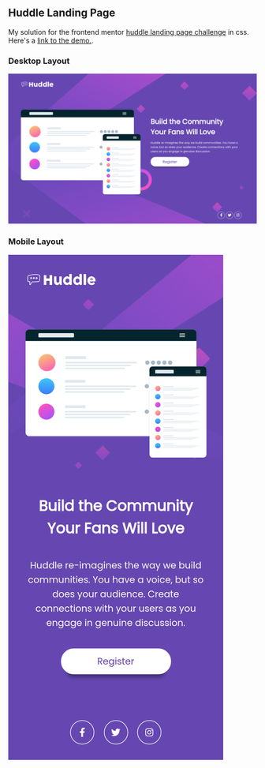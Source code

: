 ## Huddle Landing Page 

My solution for the frontend mentor [huddle landing page challenge](https://www.frontendmentor.io/challenges/huddle-landing-page-with-a-single-introductory-section-B_2Wvxgi0) in css. Here's a [link to the demo.](https://unruffled-heisenberg-397c66.netlify.app/).

### Desktop Layout

![Huddle landing page desktop preview.](./assets/desktop-solution.png)


### Mobile Layout

![Huddle landing page mobile preview.](./assets/mobile-solution.png)
